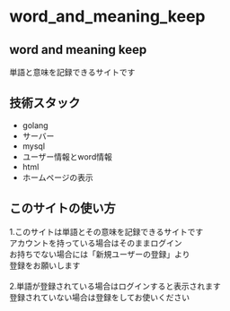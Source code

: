 # word_and_meaning_keep
## word and meaning keep
単語と意味を記録できるサイトです<br>
## 技術スタック
* golang
 * サーバー
* mysql
 * ユーザー情報とword情報
* html
 * ホームページの表示

## このサイトの使い方
1.このサイトは単語とその意味を記録できるサイトです<br>
アカウントを持っている場合はそのままログイン<br>
お持ちでない場合には「新規ユーザーの登録」より<br>
登録をお願いします<br><br>
2.単語が登録されている場合はログインすると表示されます<br>
登録されていない場合は登録をしてお使いください<br>
